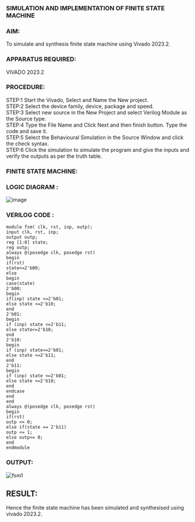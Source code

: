 ### SIMULATION AND IMPLEMENTATION OF FINITE STATE MACHINE

### AIM: 
To simulate and synthesis finite state machine using Vivado 2023.2.

### APPARATUS REQUIRED:

VIVADO 2023.2

### PROCEDURE:
STEP:1 Start the Vivado, Select and Name the New project.<br>
STEP:2 Select the device family, device, package and speed. <br>
STEP:3 Select new source in the New Project and select Verilog Module as the Source type.<br>
STEP:4 Type the File Name and Click Next and then finish button. Type the code and save it.<br>
STEP:5 Select the Behavioural Simulation in the Source Window and click the check syntax.<br>
STEP:6 Click the simulation to simulate the program and give the inputs and verify the outputs as per the truth table.<br>

### FINITE STATE MACHINE:

### LOGIC DIAGRAM :

![image](https://github.com/navaneethans/VLSI-LAB-EXP-5/assets/6987778/34ec5d63-2b3b-4511-81ef-99f4572d5869)

### VERILOG CODE :
```
module fsm( clk, rst, inp, outp);
input clk, rst, inp;
output outp;
reg [1:0] state;
reg outp;
always @(posedge clk, posedge rst)
begin
if(rst)
state<=2'b00;
else
begin
case(state)
2'b00:
begin
if(inp) state <=2'b01;
else state <=2'b10;
end
2'b01:
begin
if (inp) state <=2'b11;
else state<=2'b10;
end
2'b10:
begin
if (inp) state<=2'b01;
else state <=2'b11;
end
2'b11:
begin
if (inp) state <=2'b01;
else state <=2'b10;
end
endcase
end
end
always @(posedge clk, posedge rst)
begin
if(rst)
outp <= 0;
else if(state == 2'b11)
outp <= 1;
else outp<= 0;
end
endmodule
```
### OUTPUT:

![fsm1](https://github.com/Dhinesh0024/VLSI-LAB-EXP-5/assets/160568927/5a093168-10f6-4f6c-b4f7-cdfa69e883d4)


## RESULT:

Hence the finite state machine has been simulated and synthesised using vivado 2023.2.

